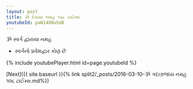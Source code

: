 ```yaml
---
layout: post
title: ૐ દેવાયા નમહ ૧૦૮ ટાઈમ્સ
youtubeId: paN14XNu5d8
---
```

 
 
 ૐ સ્વર્ગ દ્વારાયા નમહ  
 
 -  સ્વર્ગનો પ્રવેશદ્વાર કોણ છે 
 
  
 
  
 
 
 
 
 
 


{% include youtubePlayer.html id=page.youtubeId %}
 
[Next]({{ site.baseurl }}{% link  split2/_posts/2016-03-10-ૐ ગદાગ્રજાય નમહ ૧૦૮ ટાઈમ્સ.md%})
 
